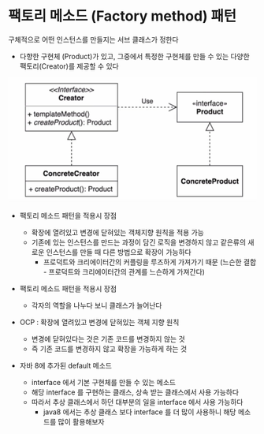 # 팩토리 메소드 (Factory method) 패턴
구체적으로 어떤 인스턴스를 만들지는 서브 클래스가 정한다

* 다향한 구현체 (Product)가 있고, 그중에서 특정한 구현체를 만들 수 있는 다양한 팩토리(Creator)를 제공할 수 있다

![img.png](img.png)

* 팩토리 메소드 패턴을 적용시 장점
    * 확장에 열려있고 변경에 닫혀있는 객체지향 원칙을 적용 가능
    * 기존에 있는 인스턴스를 만드는 과정이 담긴 로직을 변경하지 않고 같은류의 새로운 인스턴스를 만들 때 다른 방법으로 확장이 가능하다 
        * 프로덕트와 크리에이터간의 커플링을 루즈하게 가져가기 때문 (느슨한 결합 - 프로덕트와 크리에이터간의 관계를 느슨하게 가져간다)
      

* 팩토리 메소드 패턴을 적용시 장점
    * 각자의 역할을 나누다 보니 클래스가 늘어난다

* OCP : 확장에 열려있고 변경에 닫혀있는 객체 지향 원칙
    * 변경에 닫혀있다는 것은 기존 코드를 변경하지 않는 것
    * 즉 기존 코드를 변경하지 않고 확장을 가능하게 하는 것

* 자바 8에 추가된 default 메소드
    * interface 에서 기본 구현체를 만들 수 있는 메소드
    * 해당 interface 를 구현하는 클래스, 상속 받는 클래스에서 사용 가능하다
    * 따라서 추상 클래스에서 하던 대부분의 일을 interface 에서 사용 가능하다
        * java8 에서는 추상 클래스 보다 interface 를 더 많이 사용하니 해당 메소드를 많이 활용해보자